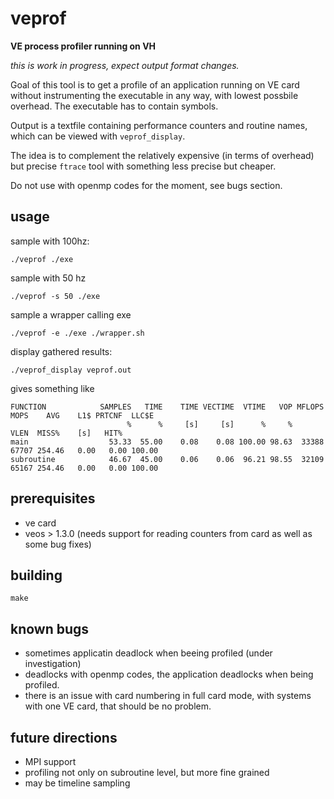 # veprof
**VE process profiler running on VH**

*this is work in progress, expect output format changes.*

Goal of this tool is to get a profile of an application running on VE card without instrumenting
the executable in any way, with lowest possbile overhead. The executable has to contain symbols.

Output is a textfile containing performance counters and routine names, which can be viewed with `veprof_display`.

The idea is to complement the relatively expensive (in terms of overhead) but precise `ftrace` tool
with something less precise but cheaper.

Do not use with openmp codes for the moment, see bugs section.

## usage

sample with 100hz:

    ./veprof ./exe

sample with 50 hz

    ./veprof -s 50 ./exe

sample a wrapper calling exe

    ./veprof -e ./exe ./wrapper.sh

display gathered results:

    ./veprof_display veprof.out

gives something like

```
FUNCTION            SAMPLES   TIME    TIME VECTIME  VTIME   VOP MFLOPS   MOPS    AVG    L1$ PRTCNF  LLC$E
                          %      %     [s]     [s]      %     %                 VLEN  MISS%    [s]   HIT%
main                  53.33  55.00    0.08    0.08 100.00 98.63  33388  67707 254.46   0.00   0.00 100.00
subroutine            46.67  45.00    0.06    0.06  96.21 98.55  32109  65167 254.46   0.00   0.00 100.00
```

## prerequisites

* ve card
* veos > 1.3.0 (needs support for reading counters from card as well as some bug fixes)

## building

    make

## known bugs

* sometimes applicatin deadlock when beeing profiled (under investigation)
* deadlocks with openmp codes, the application deadlocks when being profiled.
* there is an issue with card numbering in full card mode, with systems with one VE card, that should be no problem.

## future directions

* MPI support
* profiling not only on subroutine level, but more fine grained
* may be timeline sampling

